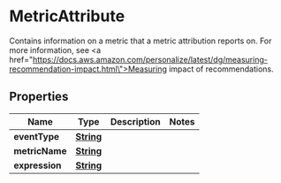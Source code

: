 

# MetricAttribute

Contains information on a metric that a metric attribution reports on. For more information, see <a href=\"https://docs.aws.amazon.com/personalize/latest/dg/measuring-recommendation-impact.html\">Measuring impact of recommendations</a>.

## Properties

| Name | Type | Description | Notes |
|------------ | ------------- | ------------- | -------------|
|**eventType** | [**String**](String.md) |  |  |
|**metricName** | [**String**](String.md) |  |  |
|**expression** | [**String**](String.md) |  |  |



